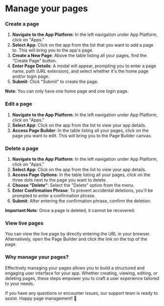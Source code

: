 # Manage your pages



### Create a page

1. **Navigate to the App Platform**: In the left navigation under App Platform, click on "Apps."
2. **Select App**: Click on the app from the list that you want to add a page to. This will bring you to the app's page.
3. **Create a New Page**: Above the table listing all your pages, find the "Create Page" button.
4. **Enter Page Details**: A modal will appear, prompting you to enter a page name, path (URL extension), and select whether it's the home page and/or login page.
5. **Submit**: Click "Submit" to create the page.

**Note**: You can only have one home page and one login page.

### Edit a page

1. **Navigate to the App Platform**: In the left navigation under App Platform, click on "Apps."
2. **Select App**: Click on the app from the list to view your app details.
3. **Access Page Builder**: In the table listing all your pages, click on the page you want to edit. This will bring you to the Page Builder canvas.

### Delete a page

1. **Navigate to the App Platform**: In the left navigation under App Platform, click on "Apps."
2. **Select App**: Click on the app from the list to view your app details.
3. **Access Page Options**: In the table listing all your pages, click on the three dots next to the page you want to delete.
4. **Choose "Delete"**: Select the "Delete" option from the menu.
5. **Enter Confirmation Phrase**: To prevent accidental deletions, you'll be prompted to enter a confirmation phrase.
6. **Submit**: After entering the confirmation phrase, confirm the deletion.

**Important Note**: Once a page is deleted, it cannot be recovered.

### View live pages

You can view the live page by directly entering the URL in your browser. Alternatively, open the Page Builder and click the link on the top of the page.

### Why manage your pages?

Effectively managing your pages allows you to build a structured and engaging user interface for your app. Whether creating, viewing, editing, or deleting pages, these steps empower you to craft a user experience tailored to your needs.

If you have any questions or encounter issues, our support team is ready to assist. Happy page management! 🚀
